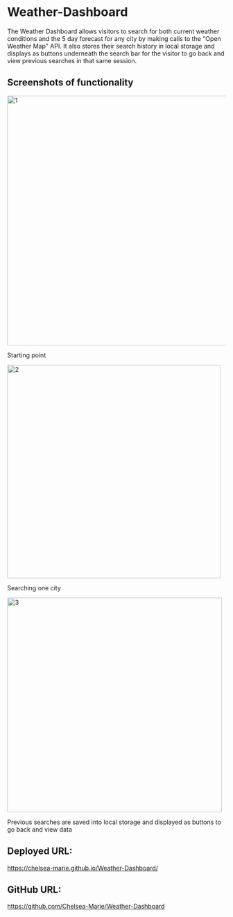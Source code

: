 # Weather-Dashboard

The Weather Dashboard allows visitors to search for both current weather conditions and the 5 day forecast for any city by making calls to the "Open Weather Map" API. It also stores their search history in local storage and displays as buttons underneath the search bar for the visitor to go back and view previous searches in that same session.

## Screenshots of functionality

<img width="576" alt="1" src="https://github.com/Chelsea-Marie/Weather-Dashboard/assets/116038369/53e6127b-e8a7-4312-974a-c8be38807241">

Starting point

<img width="492" alt="2" src="https://github.com/Chelsea-Marie/Weather-Dashboard/assets/116038369/f6d12156-e089-432e-8a25-e777d61fba41">

Searching one city

<img width="495" alt="3" src="https://github.com/Chelsea-Marie/Weather-Dashboard/assets/116038369/0e47e51e-85fd-46be-bfea-e6b2ba772913">

Previous searches are saved into local storage and displayed as buttons to go back and view data

## Deployed URL:

 https://chelsea-marie.github.io/Weather-Dashboard/
 
 ## GitHub URL:
 
  https://github.com/Chelsea-Marie/Weather-Dashboard

